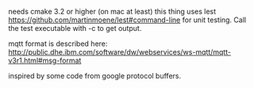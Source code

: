 
needs cmake 3.2 or higher (on mac at least)
this thing uses lest https://github.com/martinmoene/lest#command-line for unit
testing. Call the test executable with -c to get output.

mqtt format is described here: http://public.dhe.ibm.com/software/dw/webservices/ws-mqtt/mqtt-v3r1.html#msg-format

inspired by some code from google protocol buffers.

